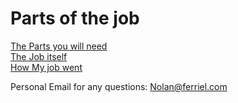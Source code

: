 # Parts of the job

[The Parts you will need](Parts.md) <br>
[The Job itself](The_Job.md) <br>
[How My job went](My_Job.md) <br>

Personal Email for any questions:
Nolan@ferriel.com

